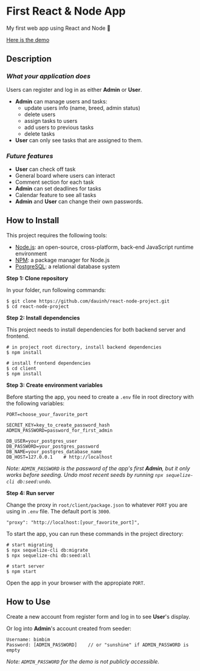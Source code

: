 # First React & Node App

My first web app using React and Node 🎉

[Here is the demo](https://midoggo.herokuapp.com)

## **Description**

### *What your application does*

Users can register and log in as either **Admin** or **User**.
- **Admin** can manage users and tasks: 
  - update users info (name, breed, admin status)
  - delete users
  - assign tasks to users
  - add users to previous tasks
  - delete tasks
- **User** can only see tasks that are assigned to them.

### *Future features*

- **User** can check off task
- General board where users can interact
- Comment section for each task
- **Admin** can set deadlines for tasks
- Calendar feature to see all tasks
- **Admin** and **User** can change their own passwords.

## **How to Install**

This project requires the following tools:

- [Node.js](https://nodejs.org/en/): an open-source, cross-platform, back-end JavaScript runtime environment
- [NPM](https://www.npmjs.com/): a package manager for Node.js
- [PostgreSQL](https://www.postgresql.org/): a relational database system

**Step 1: Clone repository**

In your folder, run following commands:

```
$ git clone https://github.com/dauinh/react-node-project.git
$ cd react-node-project
```

**Step 2: Install dependencies**

This project needs to install dependencies for both backend server and frontend.

```
# in project root directory, install backend dependencies
$ npm install

# install frontend dependencies
$ cd client
$ npm install
```

**Step 3: Create environment variables**

Before starting the app, you need to create a `.env` file in root directory with the following variables:

```
PORT=choose_your_favorite_port

SECRET_KEY=key_to_create_password_hash
ADMIN_PASSWORD=password_for_first_admin

DB_USER=your_postgres_user
DB_PASSWORD=your_postgres_password
DB_NAME=your_postgres_database_name
DB_HOST=127.0.0.1    # http://localhost
```

*Note: `ADMIN_PASSWORD` is the password of the app's first **Admin**, but it only works before seeding. Undo most recent seeds by running `npx sequelize-cli db:seed:undo`.*

**Step 4: Run server**

Change the proxy in `root/client/package.json` to whatever `PORT` you are using in `.env` file. The default port is `3000`.

```
"proxy": "http://localhost:[your_favorite_port]",
```

To start the app, you can run these commands in the project directory:

```
# start migrating
$ npx sequelize-cli db:migrate
$ npx sequelize-chi db:seed:all

# start server
$ npm start
```

Open the app in your browser with the appropiate `PORT`.

## **How to Use**

Create a new account from register form and log in to see **User**'s display.

Or log into **Admin**'s account created from seeder:

```
Username: bimbim
Password: [ADMIN_PASSWORD]    // or "sunshine" if ADMIN_PASSWORD is empty
```
*Note: `ADMIN_PASSWORD` for the demo is not publicly accessible.*
